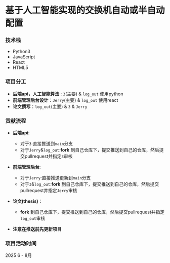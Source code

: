 # 基于人工智能实现的交换机自动或半自动配置

### 技术栈
- Python3
- JavaScript
- React
- HTML5

### 项目分工
- **后端api，人工智能算法** : `3`(主要) & `log_out` 使用python
- **前端管理后台设计**：`Jerry`(主要) & `log_out` 使用react 
- **论文撰写**：`log_out`(主要) & `3` & `Jerry`

### 贡献流程

- **后端api**:
    - 对于`3`:直接推送到`main`分支
    - 对于`Jerry`&`log_out`:**fork** 到自己仓库下，提交推送到自己的仓库，然后提交pullrequest并指定`3`审核

- **前端管理后台**:
    - 对于`Jerry`:直接推送更新到`main`分支
    - 对于`3`&`log_out`:**fork** 到自己仓库下，提交推送到自己的仓库，然后提交pullrequest并指定`Jerry`审核

- **论文(thesis)**：
    - **fork** 到自己仓库下，提交推送到自己的仓库，然后提交pullrequest并指定`log_out`审核

- **注意在推送前先更新项目**
### 项目活动时间
2025 6 - 8月
